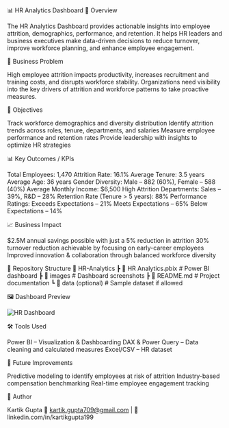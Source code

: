 📊 HR Analytics Dashboard
🚀 Overview

The HR Analytics Dashboard provides actionable insights into employee attrition, demographics, performance, and retention. It helps HR leaders and business executives make data-driven decisions to reduce turnover, improve workforce planning, and enhance employee engagement.

📌 Business Problem

High employee attrition impacts productivity, increases recruitment and training costs, and disrupts workforce stability. Organizations need visibility into the key drivers of attrition and workforce patterns to take proactive measures.

🎯 Objectives

Track workforce demographics and diversity distribution
Identify attrition trends across roles, tenure, departments, and salaries
Measure employee performance and retention rates
Provide leadership with insights to optimize HR strategies

📊 Key Outcomes / KPIs

Total Employees: 1,470
Attrition Rate: 16.1%
Average Tenure: 3.5 years
Average Age: 36 years
Gender Diversity: Male – 882 (60%), Female – 588 (40%)
Average Monthly Income: $6,500
High Attrition Departments: Sales – 39%, R&D – 28%
Retention Rate (Tenure > 5 years): 88%
Performance Ratings:
Exceeds Expectations – 21%
Meets Expectations – 65%
Below Expectations – 14%

📈 Business Impact

$2.5M annual savings possible with just a 5% reduction in attrition
30% turnover reduction achievable by focusing on early-career employees
Improved innovation & collaboration through balanced workforce diversity

📂 Repository Structure
📁 HR-Analytics
 ┣ 📄 HR Analytics.pbix     # Power BI dashboard
 ┣ 📁 images                # Dashboard screenshots
 ┣ 📄 README.md             # Project documentation
 ┗ 📂 data (optional)       # Sample dataset if allowed

🖼 Dashboard Preview

![HR Dashboard](https://github.com/user-attachments/assets/3361b2e4-6df6-40fb-893e-91dc1a344736)

🛠 Tools Used

Power BI – Visualization & Dashboarding
DAX & Power Query – Data cleaning and calculated measures
Excel/CSV – HR dataset

🔮 Future Improvements

Predictive modeling to identify employees at risk of attrition
Industry-based compensation benchmarking
Real-time employee engagement tracking

👤 Author

Kartik Gupta
📩 kartik.gupta709@gmail.com | 🔗 linkedin.com/in/kartikgupta199
